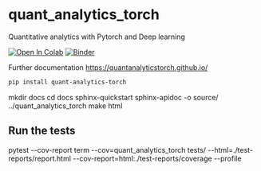 # quant_analytics_torch
Quantitative analytics with Pytorch and Deep learning

[![Open In Colab](https://colab.research.google.com/assets/colab-badge.svg)](https://colab.research.google.com/github/QuantAnalyticsTorch/quant_analytics_torch/blob/main/docs/source/examples/SSVICalibration.ipynb)
[![Binder](https://mybinder.org/badge_logo.svg)](https://mybinder.org/v2/gh/QuantAnalyticsTorch/quant_analytics_torch.git/main?urlpath=lab%2Ftree%2Fdocs%2Fsource%2Fexamples)

Further documentation https://quantanalyticstorch.github.io/

```bash
pip install quant-analytics-torch
```

mkdir docs
cd docs
sphinx-quickstart
sphinx-apidoc -o source/ ../quant_analytics_torch
make html

## Run the tests

pytest --cov-report term --cov=quant_analytics_torch tests/ --html=./test-reports/report.html --cov-report=html:./test-reports/coverage --profile